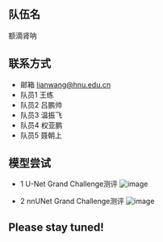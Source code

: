 ## 队伍名
  额滴肾呐
## 联系方式
  * 邮箱	lianwang@hnu.edu.cn
  * 队员1	王练
  * 队员2	吕鹏帅
  * 队员3	温振飞
  * 队员4	权亚鹏
  * 队员5	聂朝上
## 模型尝试
* 1 U-Net Grand Challenge测评
![image](https://user-images.githubusercontent.com/67614464/200843467-09c1956a-c836-4668-b586-27ee28e6ea9c.png)

* 2 nnUNet Grand Challenge测评
![image](https://user-images.githubusercontent.com/67614464/200843556-a15c4e89-a7d2-4604-87e8-a6d173be78c9.png)


## Please stay tuned!
